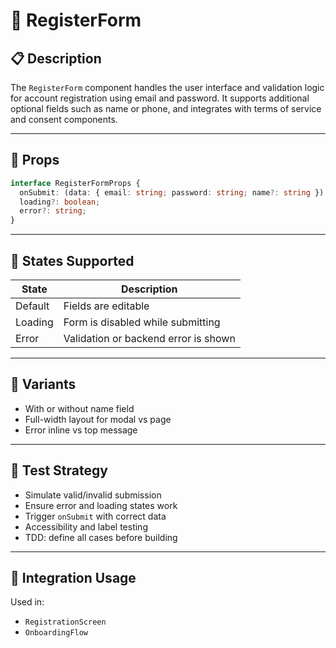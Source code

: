 # 📝 RegisterForm

## 📋 Description

The `RegisterForm` component handles the user interface and validation logic for account registration using email and password. It supports additional optional fields such as name or phone, and integrates with terms of service and consent components.

---

## 🧩 Props

```ts
interface RegisterFormProps {
  onSubmit: (data: { email: string; password: string; name?: string }) => void;
  loading?: boolean;
  error?: string;
}
```

---

## 🎯 States Supported

| State     | Description                              |
|-----------|------------------------------------------|
| Default   | Fields are editable                      |
| Loading   | Form is disabled while submitting        |
| Error     | Validation or backend error is shown     |

---

## 🎨 Variants

- With or without name field
- Full-width layout for modal vs page
- Error inline vs top message

---

## 🧪 Test Strategy

- Simulate valid/invalid submission
- Ensure error and loading states work
- Trigger `onSubmit` with correct data
- Accessibility and label testing
- TDD: define all cases before building

---

## 🔌 Integration Usage

Used in:
- `RegistrationScreen`
- `OnboardingFlow`
